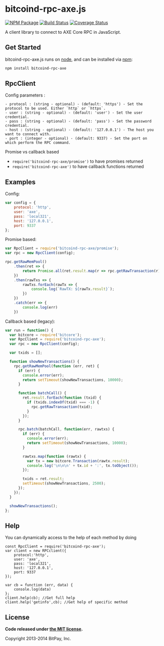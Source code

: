 bitcoind-rpc-axe.js
===============

[![NPM Package](https://img.shields.io/npm/v/@axerunners/bitcoind-rpc-axe.svg?style=flat-square)](https://www.npmjs.org/package/bitcoind-rpc-axe)
[![Build Status](https://img.shields.io/travis/AXErunners/bitcoind-rpc-axe.svg?branch=master&style=flat-square)](https://travis-ci.org/AXErunners/bitcoind-rpc-axe)
[![Coverage Status](https://img.shields.io/coveralls/AXErunners/bitcoind-rpc-axe.svg?style=flat-square)](https://coveralls.io/r/AXErunners/bitcoind-rpc-axe?branch=master)

A client library to connect to AXE Core RPC in JavaScript.

## Get Started

bitcoind-rpc-axe.js runs on [node](http://nodejs.org/), and can be installed via [npm](https://npmjs.org/):

```bash
npm install bitcoind-rpc-axe
```

## RpcClient

Config parameters :

	- protocol : (string - optional) - (default: 'https') - Set the protocol to be used. Either `http` or `https`.
	- user : (string - optional) - (default: 'user') - Set the user credential.
	- pass : (string - optional) - (default: 'pass') - Set the password credential.
	- host : (string - optional) - (default: '127.0.0.1') - The host you want to connect with.
	- port : (integer - optional) - (default: 9337) - Set the port on which perform the RPC command.

Promise vs callback based

  - `require('bitcoind-rpc-axe/promise')` to have promises returned
  - `require('bitcoind-rpc-axe')` to have callback functions returned

## Examples

Config:
```javascript
var config = {
    protocol: 'http',
    user: 'axe',
    pass: 'local321',
    host: '127.0.0.1',
    port: 9337
};
```

Promise based:
```javascript
var RpcClient = require('bitcoind-rpc-axe/promise');
var rpc = new RpcClient(config);

rpc.getRawMemPool()
    .then(ret => {
        return Promise.all(ret.result.map(r => rpc.getRawTransaction(r)))
    })
    .then(rawTxs => {
        rawTxs.forEach(rawTx => {
            console.log(`RawTX: ${rawTx.result}`);
        })
    })
    .catch(err => {
        console.log(err)
    })

```

Callback based (legacy):
```javascript
var run = function() {
  var bitcore = require('bitcore');
  var RpcClient = require('bitcoind-rpc-axe');
  var rpc = new RpcClient(config);

  var txids = [];

  function showNewTransactions() {
    rpc.getRawMemPool(function (err, ret) {
      if (err) {
        console.error(err);
        return setTimeout(showNewTransactions, 10000);
      }

      function batchCall() {
        ret.result.forEach(function (txid) {
          if (txids.indexOf(txid) === -1) {
            rpc.getRawTransaction(txid);
          }
        });
      }

      rpc.batch(batchCall, function(err, rawtxs) {
        if (err) {
          console.error(err);
          return setTimeout(showNewTransactions, 10000);
        }

        rawtxs.map(function (rawtx) {
          var tx = new bitcore.Transaction(rawtx.result);
          console.log('\n\n\n' + tx.id + ':', tx.toObject());
        });

        txids = ret.result;
        setTimeout(showNewTransactions, 2500);
      });
    });
  }

  showNewTransactions();
};
```

## Help

You can dynamically access to the help of each method by doing
```
const RpcClient = require('bitcoind-rpc-axe');
var client = new RPCclient({
    protocol:'http',
    user: 'axe',
    pass: 'local321',
    host: '127.0.0.1',
    port: 9337
});

var cb = function (err, data) {
    console.log(data)
};
client.help(cb); //Get full help
client.help('getinfo',cb); //Get help of specific method
```
## License

**Code released under [the MIT license](https://github.com/bitpay/bitcore/blob/master/LICENSE).**

Copyright 2013-2014 BitPay, Inc.
